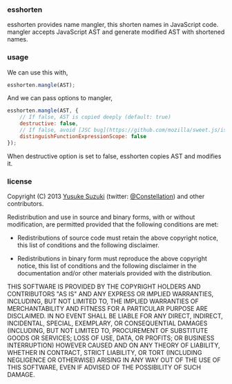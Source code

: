### esshorten

esshorten provides name mangler, this shorten names in JavaScript code. mangler accepts JavaScript AST and generate modified AST with shortened names.

### usage

We can use this with,

```js
esshorten.mangle(AST);
```

And we can pass options to mangler,

```js
esshorten.mangle(AST, {
    // If false, AST is copied deeply (default: true)
    destructive: false,
    // If false, avoid [JSC bug](https://github.com/mozilla/sweet.js/issues/138) (default: false)
    distinguishFunctionExpressionScope: false
});
```

When destructive option is set to false, esshorten copies AST and modifies it.

### license

Copyright (C) 2013 [Yusuke Suzuki](http://github.com/Constellation)
 (twitter: [@Constellation](http://twitter.com/Constellation)) and other contributors.

Redistribution and use in source and binary forms, with or without
modification, are permitted provided that the following conditions are met:

  * Redistributions of source code must retain the above copyright
    notice, this list of conditions and the following disclaimer.

  * Redistributions in binary form must reproduce the above copyright
    notice, this list of conditions and the following disclaimer in the
    documentation and/or other materials provided with the distribution.

THIS SOFTWARE IS PROVIDED BY THE COPYRIGHT HOLDERS AND CONTRIBUTORS "AS IS"
AND ANY EXPRESS OR IMPLIED WARRANTIES, INCLUDING, BUT NOT LIMITED TO, THE
IMPLIED WARRANTIES OF MERCHANTABILITY AND FITNESS FOR A PARTICULAR PURPOSE
ARE DISCLAIMED. IN NO EVENT SHALL <COPYRIGHT HOLDER> BE LIABLE FOR ANY
DIRECT, INDIRECT, INCIDENTAL, SPECIAL, EXEMPLARY, OR CONSEQUENTIAL DAMAGES
(INCLUDING, BUT NOT LIMITED TO, PROCUREMENT OF SUBSTITUTE GOODS OR SERVICES;
LOSS OF USE, DATA, OR PROFITS; OR BUSINESS INTERRUPTION) HOWEVER CAUSED AND
ON ANY THEORY OF LIABILITY, WHETHER IN CONTRACT, STRICT LIABILITY, OR TORT
(INCLUDING NEGLIGENCE OR OTHERWISE) ARISING IN ANY WAY OUT OF THE USE OF
THIS SOFTWARE, EVEN IF ADVISED OF THE POSSIBILITY OF SUCH DAMAGE.
